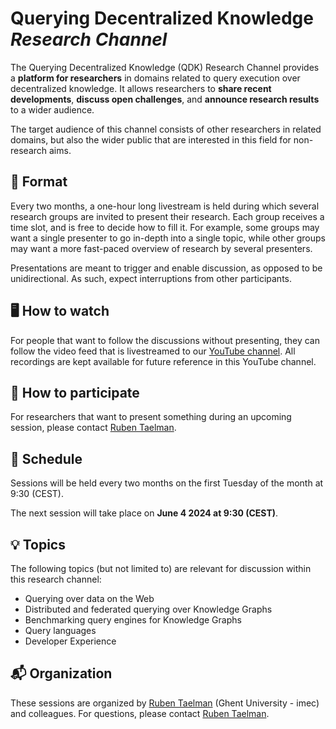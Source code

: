 # Querying Decentralized Knowledge _Research Channel_

The Querying Decentralized Knowledge (QDK) Research Channel provides a **platform for researchers**
in domains related to query execution over decentralized knowledge.
It allows researchers to **share recent developments**, **discuss open challenges**, and **announce research results** to a wider audience.

The target audience of this channel consists of other researchers in related domains,
but also the wider public that are interested in this field for non-research aims.

## 🧩 Format

Every two months, a one-hour long livestream is held
during which several research groups are invited to present their research.
Each group receives a time slot, and is free to decide how to fill it.
For example, some groups may want a single presenter to go in-depth into a single topic,
while other groups may want a more fast-paced overview of research by several presenters.

Presentations are meant to trigger and enable discussion, as opposed to be unidirectional.
As such, expect interruptions from other participants.

## 🖥️ How to watch

For people that want to follow the discussions without presenting,
they can follow the video feed that is livestreamed to our [YouTube channel]().
All recordings are kept available for future reference in this YouTube channel.

## 🤝 How to participate

For researchers that want to present something during an upcoming session,
please contact [Ruben Taelman](mailto:ruben.taelman@ugent.be).

## 📅 Schedule

Sessions will be held every two months on the first Tuesday of the month at 9:30 (CEST).

The next session will take place on **June 4 2024 at 9:30 (CEST)**.

## 💡 Topics

The following topics (but not limited to) are relevant for discussion within this research channel:

- Querying over data on the Web
- Distributed and federated querying over Knowledge Graphs
- Benchmarking query engines for Knowledge Graphs
- Query languages
- Developer Experience

## 📬 Organization

These sessions are organized by [Ruben Taelman](https://www.rubensworks.net/) (Ghent University - imec) and colleagues.
For questions, please contact [Ruben Taelman](mailto:ruben.taelman@ugent.be).
